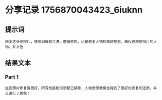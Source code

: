 # 分享记录 1756870043423_6iuknn

## 提示词

```
修复这张老照片，移除划痕和污渍，遵循原则，尽量修复人物的面部神态，确保还原原照片的人物，并上色
```

## 结果文本

### Part 1

```
这张照片修复得很好，所有划痕和污渍都已移除，人物面部表情也得到了很好的修复和还原，并且进行了着色：

```
